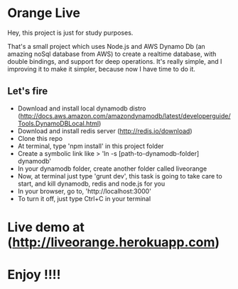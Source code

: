 # Orange Live

Hey, this project is just for study purposes.

That's a small project which uses Node.js and AWS Dynamo Db (an amazing noSql database from AWS) to create a realtime database, with double bindings, and support for deep operations. It's really simple, and I improving it to make it simpler, because now I have time to do it.

## Let's fire

* Download and install local dynamodb distro (http://docs.aws.amazon.com/amazondynamodb/latest/developerguide/Tools.DynamoDBLocal.html)
* Download and install redis server (http://redis.io/download)
* Clone this repo
* At terminal, type 'npm install' in this project folder
* Create a symbolic link like > 'ln -s [path-to-dynamodb-folder] dynamodb'
* In your dynamodb folder, create another folder called liveorange
* Now, at terminal just type 'grunt dev', this task is going to take care to start, and kill dynamodb, redis and node.js for you
* In your browser, go to, 'http://localhost:3000'
* To turn it off, just type Ctrl+C in your terminal

# Live demo at (http://liveorange.herokuapp.com)
# Enjoy !!!!
